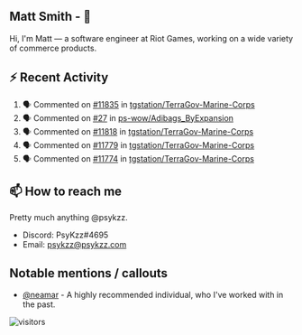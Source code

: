 <!--
[![PsyKzz's github stats](https://github-readme-stats.vercel.app/api?username=psykzz&show_icons=true)](https://github.com/anuraghazra/github-readme-stats)
-->

## Matt Smith - 👋
Hi, I'm Matt — a software engineer at Riot Games, working on a wide variety of commerce products.

## ⚡ Recent Activity

<!--START_SECTION:activity-->
1. 🗣 Commented on [#11835](https://github.com/tgstation/TerraGov-Marine-Corps/issues/11835) in [tgstation/TerraGov-Marine-Corps](https://github.com/tgstation/TerraGov-Marine-Corps)
2. 🗣 Commented on [#27](https://github.com/ps-wow/Adibags_ByExpansion/issues/27) in [ps-wow/Adibags_ByExpansion](https://github.com/ps-wow/Adibags_ByExpansion)
3. 🗣 Commented on [#11818](https://github.com/tgstation/TerraGov-Marine-Corps/issues/11818) in [tgstation/TerraGov-Marine-Corps](https://github.com/tgstation/TerraGov-Marine-Corps)
4. 🗣 Commented on [#11779](https://github.com/tgstation/TerraGov-Marine-Corps/issues/11779) in [tgstation/TerraGov-Marine-Corps](https://github.com/tgstation/TerraGov-Marine-Corps)
5. 🗣 Commented on [#11774](https://github.com/tgstation/TerraGov-Marine-Corps/issues/11774) in [tgstation/TerraGov-Marine-Corps](https://github.com/tgstation/TerraGov-Marine-Corps)
<!--END_SECTION:activity-->


## 📫 How to reach me

Pretty much anything @psykzz.

- Discord: PsyKzz#4695
- Email: psykzz@psykzz.com


## Notable mentions / callouts

 - [@neamar](https://github.com/neamar) - A highly recommended individual, who I've worked with in the past.


![visitors](https://visitor-badge.glitch.me/badge?page_id=psykzz/psykzz)


